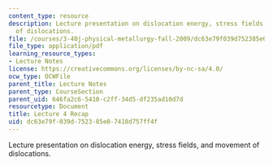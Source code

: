 ```yaml
---
content_type: resource
description: Lecture presentation on dislocation energy, stress fields, and movement
  of dislocations.
file: /courses/3-40j-physical-metallurgy-fall-2009/dc63e79f039d752385e07418d757ff4f_MIT3_40JF09_lec04.pdf
file_type: application/pdf
learning_resource_types:
- Lecture Notes
license: https://creativecommons.org/licenses/by-nc-sa/4.0/
ocw_type: OCWFile
parent_title: Lecture Notes
parent_type: CourseSection
parent_uid: 646fa2c6-5410-c2ff-34d5-df235ad10d7d
resourcetype: Document
title: Lecture 4 Recap
uid: dc63e79f-039d-7523-85e0-7418d757ff4f
---
```

Lecture presentation on dislocation energy, stress fields, and movement of dislocations.